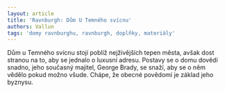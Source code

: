 ```yaml
---
layout: article
title: 'Ravnburgh: Dům U Temného svícnu'
authors: Vallun
tags: 'domy ravnburghu, ravnburgh, doplňky, materiály'
---
```


Dům u Temného svícnu stojí poblíž nejživějších
tepen města, avšak dost stranou na to, aby se
jednalo o luxusní adresu. Postavy se o domu dovědí
snadno, jeho současný majitel, George Brady,
se snaží, aby se o něm vědělo pokud možno
všude. Chápe, že obecné povědomí je základ
jeho byznysu.
